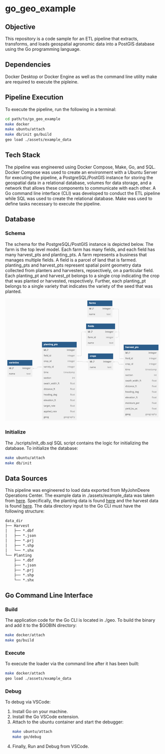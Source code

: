 # go_geo_example

## Objective
This repository is a code sample for an ETL pipeline that extracts, transforms, and loads geospatial agronomic data into a PostGIS database using the Go programming language.  

## Dependencies
Docker Desktop or Docker Engine as well as the command line utility make are required to execute the pipleine.

## Pipeline Execution
To execute the pipeline, run the following in a terminal:

```sh
cd path/to/go_geo_example
make docker
make ubuntu/attach
make db/init go/build
geo load ./assets/example_data
```

## Tech Stack
The pipeline was engineered using Docker Compose, Make, Go, and SQL. Docker Compose was used to create an environment with a Ubuntu Server for executing the pipeline, a PostgreSQL/PostGIS instance for storing the geospatial data in a relational database, volumes for data storage, and a network that allows these components to communicate with each other. A Go command line interface (CLI) was developed to conduct the ETL pipeline while SQL was used to create the relational database. Make was used to define tasks necessary to execute the pipeline.

## Database

### Schema
The schema for the PostgreSQL/PostGIS instance is depicted below.  The farm is the top level model. Each farm has many fields, and each field has many harvest_pts and planting_pts. A farm represents a business that manages multiple fields. A field is a parcel of land that is farmed.  planting_pts and harvest_pts represent spatial point geometry data collected from planters and harvesters, repsectively, on a particular field.  Each planting_pt and harvest_pt belongs to a single crop indicating the crop that was planted or harvested, respectively.  Further, each planting_pt belongs to a single variety that indicates the variety of the seed that was planted.

![Database Schema](./assets/images/db_schema.png)

### Initialize
The ./scripts/init_db.sql SQL script contains the logic for initializing the database.  To initialize the database:

```sh
make ubuntu/attach
make db/init
```

## Data Sources
This pipeline was engineered to load data exported from MyJohnDeere Operations Center.  The example data in ./assets/example_data was taken from [here](https://github.com/JohnDeere/SampleData/tree/master/Shapefiles). Specifically, the planting data is found [here](https://github.com/JohnDeere/SampleData/blob/master/Shapefiles/Export%20From%20MyJohnDeere%20-%20Seeding.zip) and the harvest data is found [here](https://github.com/JohnDeere/SampleData/blob/master/Shapefiles/Export%20From%20MyJohnDeere%20-%20Harvest.zip). The data directory input to the Go CLI must have the following structure:

```console
data_dir
├── Harvest
│   ├── *.dbf
│   ├── *.json
│   ├── *.prj
│   ├── *.shp
│   └── *.shx
└── Planting
    ├── *.dbf
    ├── *.json
    ├── *.prj
    ├── *.shp
    └── *.shx
```

## Go Command Line Interface

### Build
The application code for the Go CLI is located in ./geo. To build the binary and add it to the $GOBIN directory:

```sh
make docker/attach
make go/build
```

### Execute
To execute the loader via the command line after it has been built:

```sh
make docker/attach
geo load ./assets/example_data
```

### Debug
To debug via VSCode:

1. Install Go on your machine.  
2. Install the Go VSCode extension.  
3. Attach to the ubuntu container and start the debugger:
    ```sh
    make ubuntu/attach
    make go/debug
    ```
4. Finally, Run and Debug from VSCode.
